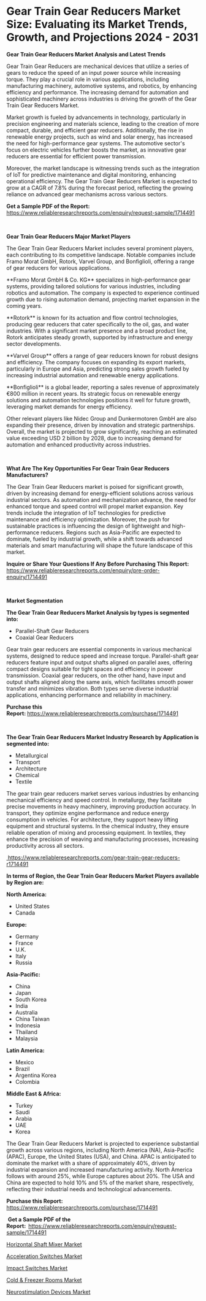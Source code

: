 <p><h1>Gear Train Gear Reducers Market Size: Evaluating its Market Trends, Growth, and Projections 2024 - 2031</h1></p><p><strong>Gear Train Gear Reducers Market Analysis and Latest Trends</strong></p>
<p><p>Gear Train Gear Reducers are mechanical devices that utilize a series of gears to reduce the speed of an input power source while increasing torque. They play a crucial role in various applications, including manufacturing machinery, automotive systems, and robotics, by enhancing efficiency and performance. The increasing demand for automation and sophisticated machinery across industries is driving the growth of the Gear Train Gear Reducers Market.</p><p>Market growth is fueled by advancements in technology, particularly in precision engineering and materials science, leading to the creation of more compact, durable, and efficient gear reducers. Additionally, the rise in renewable energy projects, such as wind and solar energy, has increased the need for high-performance gear systems. The automotive sector's focus on electric vehicles further boosts the market, as innovative gear reducers are essential for efficient power transmission.</p><p>Moreover, the market landscape is witnessing trends such as the integration of IoT for predictive maintenance and digital monitoring, enhancing operational efficiency. The Gear Train Gear Reducers Market is expected to grow at a CAGR of 7.8% during the forecast period, reflecting the growing reliance on advanced gear mechanisms across various sectors.</p></p>
<p><strong>Get a Sample PDF of the Report:&nbsp;</strong> <a href="https://www.reliableresearchreports.com/enquiry/request-sample/1714491?utm_campaign=36&utm_medium=2&utm_source=Github&utm_content=ia&utm_term=22102024&utm_id=gear-train-gear-reducers">https://www.reliableresearchreports.com/enquiry/request-sample/1714491</a></p>
<p>&nbsp;</p>
<p><strong>Gear Train Gear Reducers Major Market Players</strong></p>
<p><p>The Gear Train Gear Reducers Market includes several prominent players, each contributing to its competitive landscape. Notable companies include Framo Morat GmbH, Rotork, Varvel Group, and Bonfiglioli, offering a range of gear reducers for various applications.</p><p>**Framo Morat GmbH & Co. KG** specializes in high-performance gear systems, providing tailored solutions for various industries, including robotics and automation. The company is expected to experience continued growth due to rising automation demand, projecting market expansion in the coming years.</p><p>**Rotork** is known for its actuation and flow control technologies, producing gear reducers that cater specifically to the oil, gas, and water industries. With a significant market presence and a broad product line, Rotork anticipates steady growth, supported by infrastructure and energy sector developments.</p><p>**Varvel Group** offers a range of gear reducers known for robust designs and efficiency. The company focuses on expanding its export markets, particularly in Europe and Asia, predicting strong sales growth fueled by increasing industrial automation and renewable energy applications.</p><p>**Bonfiglioli** is a global leader, reporting a sales revenue of approximately €800 million in recent years. Its strategic focus on renewable energy solutions and automation technologies positions it well for future growth, leveraging market demands for energy efficiency.</p><p>Other relevant players like Nidec Group and Dunkermotoren GmbH are also expanding their presence, driven by innovation and strategic partnerships. Overall, the market is projected to grow significantly, reaching an estimated value exceeding USD 2 billion by 2028, due to increasing demand for automation and enhanced productivity across industries.</p></p>
<p>&nbsp;</p>
<p><strong>What Are The Key Opportunities For Gear Train Gear Reducers Manufacturers?</strong></p>
<p><p>The Gear Train Gear Reducers market is poised for significant growth, driven by increasing demand for energy-efficient solutions across various industrial sectors. As automation and mechanization advance, the need for enhanced torque and speed control will propel market expansion. Key trends include the integration of IoT technologies for predictive maintenance and efficiency optimization. Moreover, the push for sustainable practices is influencing the design of lightweight and high-performance reducers. Regions such as Asia-Pacific are expected to dominate, fueled by industrial growth, while a shift towards advanced materials and smart manufacturing will shape the future landscape of this market.</p></p>
<p><strong>Inquire or Share Your Questions If Any Before Purchasing This Report:</strong> <a href="https://www.reliableresearchreports.com/enquiry/pre-order-enquiry/1714491?utm_campaign=36&utm_medium=2&utm_source=Github&utm_content=ia&utm_term=22102024&utm_id=gear-train-gear-reducers">https://www.reliableresearchreports.com/enquiry/pre-order-enquiry/1714491</a></p>
<p>&nbsp;</p>
<p><strong>Market Segmentation</strong></p>
<p><strong>The Gear Train Gear Reducers Market Analysis by types is segmented into:</strong></p>
<p><ul><li>Parallel-Shaft Gear Reducers</li><li>Coaxial Gear Reducers</li></ul></p>
<p><p>Gear train gear reducers are essential components in various mechanical systems, designed to reduce speed and increase torque. Parallel-shaft gear reducers feature input and output shafts aligned on parallel axes, offering compact designs suitable for tight spaces and efficiency in power transmission. Coaxial gear reducers, on the other hand, have input and output shafts aligned along the same axis, which facilitates smooth power transfer and minimizes vibration. Both types serve diverse industrial applications, enhancing performance and reliability in machinery.</p></p>
<p><strong>Purchase this Report:&nbsp;</strong><a href="https://www.reliableresearchreports.com/purchase/1714491?utm_campaign=36&utm_medium=2&utm_source=Github&utm_content=ia&utm_term=22102024&utm_id=gear-train-gear-reducers">https://www.reliableresearchreports.com/purchase/1714491</a></p>
<p>&nbsp;</p>
<p><strong>The Gear Train Gear Reducers Market Industry Research by Application is segmented into:</strong></p>
<p><ul><li>Metallurgical</li><li>Transport</li><li>Architecture</li><li>Chemical</li><li>Textile</li></ul></p>
<p><p>The gear train gear reducers market serves various industries by enhancing mechanical efficiency and speed control. In metallurgy, they facilitate precise movements in heavy machinery, improving production accuracy. In transport, they optimize engine performance and reduce energy consumption in vehicles. For architecture, they support heavy lifting equipment and structural systems. In the chemical industry, they ensure reliable operation of mixing and processing equipment. In textiles, they enhance the precision of weaving and manufacturing processes, increasing productivity across all sectors.</p></p>
<p><a href="https://www.reliableresearchreports.com/gear-train-gear-reducers-r1714491?utm_campaign=36&utm_medium=2&utm_source=Github&utm_content=ia&utm_term=22102024&utm_id=gear-train-gear-reducers">&nbsp;https://www.reliableresearchreports.com/gear-train-gear-reducers-r1714491</a></p>
<p><strong>In terms of Region, the Gear Train Gear Reducers Market Players available by Region are:</strong></p>
<p>
    <p> <strong> North America: </strong>
        <ul>
            <li>United States</li>
            <li>Canada</li>
        </ul>
        </p> 
    <p> <strong> Europe: </strong>
        <ul>
            <li>Germany</li>
            <li>France</li>
            <li>U.K.</li>
            <li>Italy</li>
            <li>Russia</li>
        </ul>
        </p> 
    <p> <strong> Asia-Pacific: </strong>
        <ul>
            <li>China</li>
            <li>Japan</li>
            <li>South Korea</li>
            <li>India</li>
            <li>Australia</li>
            <li>China Taiwan</li>
            <li>Indonesia</li>
            <li>Thailand</li>
            <li>Malaysia</li>
        </ul>
        </p> 
    <p> <strong> Latin America: </strong>
        <ul>
            <li>Mexico</li>
            <li>Brazil</li>
            <li>Argentina Korea</li>
            <li>Colombia</li>
        </ul>
        </p> 
    <p> <strong> Middle East & Africa: </strong>
        <ul>
            <li>Turkey</li>
            <li>Saudi</li>
            <li>Arabia</li>
            <li>UAE</li>
            <li>Korea</li>
        </ul>
    </p>
    </p>
<p><p>The Gear Train Gear Reducers Market is projected to experience substantial growth across various regions, including North America (NA), Asia-Pacific (APAC), Europe, the United States (USA), and China. APAC is anticipated to dominate the market with a share of approximately 40%, driven by industrial expansion and increased manufacturing activity. North America follows with around 25%, while Europe captures about 20%. The USA and China are expected to hold 10% and 5% of the market share, respectively, reflecting their industrial needs and technological advancements.</p></p>
<p><strong>Purchase this Report: </strong><a href="https://www.reliableresearchreports.com/purchase/1714491?utm_campaign=36&utm_medium=2&utm_source=Github&utm_content=ia&utm_term=22102024&utm_id=gear-train-gear-reducers">https://www.reliableresearchreports.com/purchase/1714491</a></p>
<p>&nbsp;<strong>Get a Sample PDF of the Report:&nbsp;&nbsp;</strong><a href="https://www.reliableresearchreports.com/enquiry/request-sample/1714491?utm_campaign=36&utm_medium=2&utm_source=Github&utm_content=ia&utm_term=22102024&utm_id=gear-train-gear-reducers">https://www.reliableresearchreports.com/enquiry/request-sample/1714491</a></p>
<p><strong></strong></p>
<p><p><a href="https://github.com/GRUBBSCHARLES/Market-Research-Report-List-1/blob/main/horizontal-shaft-mixer-market.md?utm_campaign=36&utm_medium=2&utm_source=Github&utm_content=ia&utm_term=22102024&utm_id=gear-train-gear-reducers">Horizontal Shaft Mixer Market</a></p><p><a href="https://issuu.com/reportprime-2/docs/acceleration-switches-market-size-2_4469586c6d4623?utm_campaign=36&utm_medium=2&utm_source=Github&utm_content=ia&utm_term=22102024&utm_id=gear-train-gear-reducers">Acceleration Switches Market</a></p><p><a href="https://issuu.com/reportprime-2/docs/impact-switches-market-size-2030.pp_5643ace3e7c370?utm_campaign=36&utm_medium=2&utm_source=Github&utm_content=ia&utm_term=22102024&utm_id=gear-train-gear-reducers">Impact Switches Market</a></p><p><a href="https://www.linkedin.com/pulse/global-cold-freezer-rooms-market-focus-product-type-roomfreezer-hzfwf?utm_campaign=36&utm_medium=2&utm_source=Github&utm_content=ia&utm_term=22102024&utm_id=gear-train-gear-reducers">Cold & Freezer Rooms Market</a></p><p><a href="https://www.linkedin.com/pulse/neurostimulation-devices-market-global-share-ranking-qxdpc?utm_campaign=36&utm_medium=2&utm_source=Github&utm_content=ia&utm_term=22102024&utm_id=gear-train-gear-reducers">Neurostimulation Devices Market</a></p></p>
